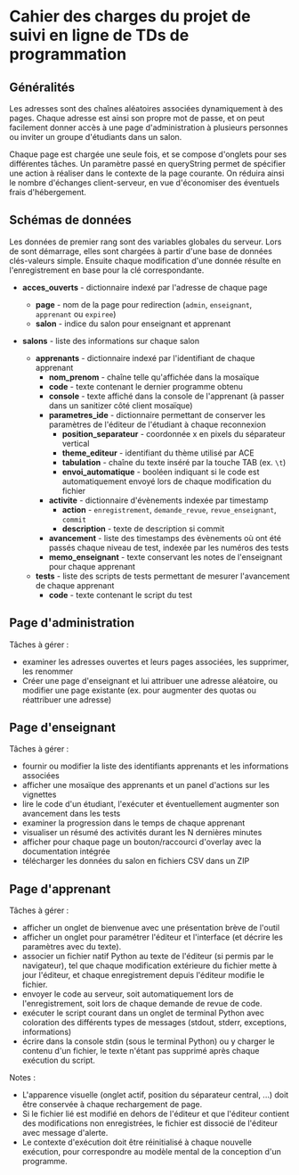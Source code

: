 # Cahier des charges du projet de suivi en ligne de TDs de programmation

## Généralités

Les adresses sont des chaînes aléatoires associées dynamiquement à des pages. Chaque adresse est ainsi son propre mot de passe, et on peut facilement donner accès à une page d'administration à plusieurs personnes ou inviter un groupe d'étudiants dans un salon.

Chaque page est chargée une seule fois, et se compose d'onglets pour ses différentes tâches. Un paramètre passé en queryString permet de spécifier une action à réaliser dans le contexte de la page courante. On réduira ainsi le nombre d'échanges client-serveur, en vue d'économiser des éventuels frais d'hébergement.

## Schémas de données

Les données de premier rang sont des variables globales du serveur. Lors de sont démarrage, elles sont chargées à partir d'une base de données clés-valeurs simple. Ensuite chaque modification d'une donnée résulte en l'enregistrement en base pour la clé correspondante.

* __acces_ouverts__ - dictionnaire indexé par l'adresse de chaque page
	* __page__ - nom de la page pour redirection (`admin`, `enseignant`, `apprenant` ou `expiree`)
	* __salon__ - indice du salon pour enseignant et apprenant

* __salons__ - liste des informations sur chaque salon
	* __apprenants__ - dictionnaire indexé par l'identifiant de chaque apprenant
		* __nom_prenom__ - chaîne telle qu'affichée dans la mosaïque
		* __code__ - texte contenant le dernier programme obtenu
		* __console__ - texte affiché dans la console de l'apprenant (à passer dans un sanitizer côté client mosaïque)
		* __parametres_ide__ - dictionnaire permettant de conserver les paramètres de l'éditeur de l'étudiant à chaque reconnexion
			* __position_separateur__ - coordonnée x en pixels du séparateur vertical
			* __theme_editeur__ - identifiant du thème utilisé par ACE
			* __tabulation__ - chaîne du texte inséré par la touche TAB (ex. `\t`)
			* __envoi_automatique__ - booléen indiquant si le code est automatiquement envoyé lors de chaque modification du fichier
		* __activite__ - dictionnaire d'évènements indexée par timestamp
			* __action__ - `enregistrement`, `demande_revue`, `revue_enseignant`, `commit`
			* __description__ - texte de description si commit
		* __avancement__ - liste des timestamps des évènements où ont été passés chaque niveau de test, indexée par les numéros des tests
		* __memo_enseignant__ - texte conservant les notes de l'enseignant pour chaque apprenant
	* __tests__ - liste des scripts de tests permettant de mesurer l'avancement de chaque apprenant
		* __code__ - texte contenant le script du test

## Page d'administration

Tâches à gérer :

* examiner les adresses ouvertes et leurs pages associées, les supprimer, les renommer
* Créer une page d'enseignant et lui attribuer une adresse aléatoire, ou modifier une page existante (ex. pour augmenter des quotas ou réattribuer une adresse)

## Page d'enseignant

Tâches à gérer :

* fournir ou modifier la liste des identifiants apprenants et les informations associées
* afficher une mosaïque des apprenants et un panel d'actions sur les vignettes
* lire le code d'un étudiant, l'exécuter et éventuellement augmenter son avancement dans les tests
* examiner la progression dans le temps de chaque apprenant
* visualiser un résumé des activités durant les N dernières minutes
* afficher pour chaque page un bouton/raccourci d'overlay avec la documentation intégrée
* télécharger les données du salon en fichiers CSV dans un ZIP

## Page d'apprenant

Tâches à gérer :

* afficher un onglet de bienvenue avec une présentation brève de l'outil
* afficher un onglet pour paramétrer l'éditeur et l'interface (et décrire les paramètres avec du texte).
* associer un fichier natif Python au texte de l'éditeur (si permis par le navigateur), tel que chaque modification extérieure du fichier mette à jour l'éditeur, et chaque enregistrement depuis l'éditeur modifie le fichier.
* envoyer le code au serveur, soit automatiquement lors de l'enregistrement, soit lors de chaque demande de revue de code.
* exécuter le script courant dans un onglet de terminal Python avec coloration des différents types de messages (stdout, stderr, exceptions, informations)
* écrire dans la console stdin (sous le terminal Python) ou y charger le contenu d'un fichier, le texte n'étant pas supprimé après chaque exécution du script.

Notes :

* L'apparence visuelle (onglet actif, position du séparateur central, ...) doit être conservée à chaque rechargement de page.
* Si le fichier lié est modifié en dehors de l'éditeur et que l'éditeur contient des modifications non enregistrées, le fichier est dissocié de l'éditeur avec message d'alerte.
* Le contexte d'exécution doit être réinitialisé à chaque nouvelle exécution, pour correspondre au modèle mental de la conception d'un programme.
